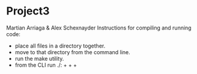 # Project3
Martian Arriaga & Alex Schexnayder
Instructions for compiling and running code:


- place all files in a directory together.
- move to that directory from the command line.
- run the make utility.
- from the CLI run ./<binName>:
	+
 	+ 
	+ 
